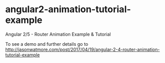 # angular2-animation-tutorial-example

Angular 2/5 - Router Animation Example & Tutorial

To see a demo and further details go to http://jasonwatmore.com/post/2017/04/19/angular-2-4-router-animation-tutorial-example